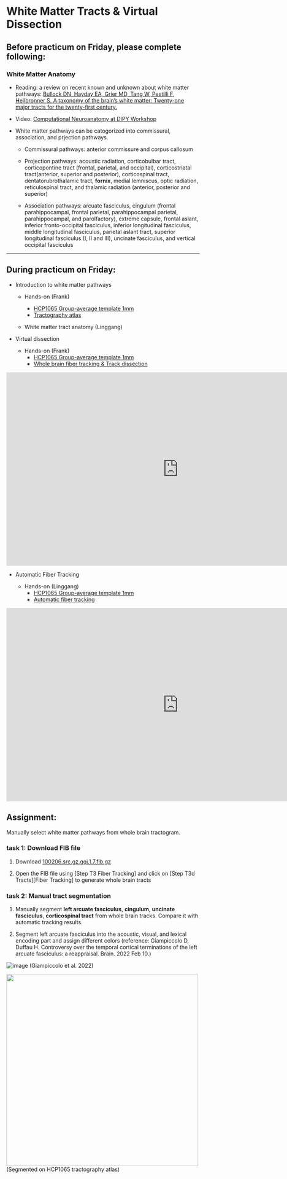 # White Matter Tracts & Virtual Dissection

## Before practicum on Friday, please complete following:

### White Matter Anatomy 

- Reading: a review on recent known and unknown about white matter pathways: [Bullock DN, Hayday EA, Grier MD, Tang W, Pestilli F, Heilbronner S. A taxonomy of the brain’s white matter: Twenty-one major tracts for the twenty-first century.](https://psyarxiv.com/fvk5r/)

- Video: [Computational Neuroanatomy at DIPY Workshop](https://www.youtube.com/watch?v=0gffgCBDOfk)

- White matter pathways can be catogorized into commissural, association, and prjection pathways.

    - Commissural pathways: anterior commissure and corpus callosum

    - Projection pathways: acoustic radiation, corticobulbar tract, corticopontine tract (frontal, parietal, and occipital), corticostriatal tract(anterior, superior and posterior), corticospinal tract, dentatorubrothalamic tract, **fornix**, medial lemniscus, optic radiation, reticulospinal tract, and thalamic radiation (anterior, posterior and superior)
    
    - Association pathways: arcuate fasciculus, cingulum (frontal parahippocampal, frontal parietal, parahippocampal parietal, parahippocampal, and parolfactory), extreme capsule, frontal aslant, inferior fronto-occipital fasciculus, inferior longitudinal fasciculus, middle longitudinal fasciculus, parietal aslant tract, superior longitudinal fasciculus (I, II and III), uncinate fasciculus, and vertical occipital fasciculus


---

## During practicum on Friday:

- Introduction to white matter pathways

  - Hands-on (Frank)
    - [HCP1065 Group-average template 1mm](https://zenodo.org/record/6324701/files/HCP1065.1mm.fib.gz?download=1)
    - [Tractography atlas](https://pitt-my.sharepoint.com/:f:/g/personal/yehfc_pitt_edu/EjD1HZDMSnVGuuXm_B5vczQBuvY8WFjtHQR-AnXQc6izvQ?e=JIOLDz)

  - White matter tract anatomy (Linggang)  
  
- Virtual dissection

  - Hands-on (Frank)
    - [HCP1065 Group-average template 1mm](https://zenodo.org/record/6324701/files/HCP1065.1mm.fib.gz?download=1)
    - [Whole brain fiber tracking & Track dissection](https://dsi-studio.labsolver.org/doc/gui_t3_whole_brain.html)

<iframe width="896" height="504" src="https://www.youtube.com/embed/1xfhaFQhCtY" title="YouTube video player" frameborder="0" allow="accelerometer; autoplay; clipboard-write; encrypted-media; gyroscope; picture-in-picture" allowfullscreen></iframe>

- Automatic Fiber Tracking

  - Hands-on (Linggang)
    - [HCP1065 Group-average template 1mm](https://zenodo.org/record/6324701/files/HCP1065.1mm.fib.gz?download=1)
    - [Automatic fiber tracking](https://dsi-studio.labsolver.org/doc/gui_t3_atk.html)
   
<iframe width="896" height="504" src="https://www.youtube.com/embed/Hzeb_q6ux-Q" title="YouTube video player" frameborder="0" allow="accelerometer; autoplay; clipboard-write; encrypted-media; gyroscope; picture-in-picture" allowfullscreen></iframe>

## Assignment:

Manually select white matter pathways from whole brain tractogram.

### task 1: Download FIB file

1. Download [100206.src.gz.gqi.1.7.fib.gz](https://zenodo.org/record/6307812/files/100206.src.gz.gqi.1.7.fib.gz?download=1) 

2. Open the FIB file using [Step T3 Fiber Tracking] and click on [Step T3d Tracts][Fiber Tracking] to generate whole brain tracts 

### task 2: Manual tract segmentation

1. Manually segment **left arcuate fasciculus**, **cingulum**, **uncinate fasciculus**, **corticospinal tract** from whole brain tracks. Compare it with automatic tracking results.

2. Segment left arcuate fasciculus into the acoustic, visual, and lexical encoding part and assign different colors (reference: Giampiccolo D, Duffau H. Controversy over the temporal cortical terminations of the left arcuate fasciculus: a reappraisal. Brain. 2022 Feb 10.)

![image](https://user-images.githubusercontent.com/275569/165971411-eeab4e61-f356-4456-b582-627a05f778da.png)
(Giampiccolo et al. 2022)

<img src="https://user-images.githubusercontent.com/275569/165971142-40f86637-b727-47da-9e8d-2ffa2338f70f.png" width=500>
(Segmented on HCP1065 tractography atlas)



